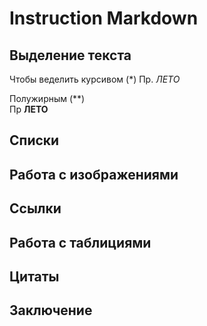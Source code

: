 # Instruction Markdown

## Выделение текста

Чтобы веделить курсивом (*) 
Пр. *ЛЕТО*

Полужирным (**)  
Пр **ЛЕТО**

## Списки

## Работа с изображениями
 
## Ссылки

## Работа с таблициями

## Цитаты

## Заключение